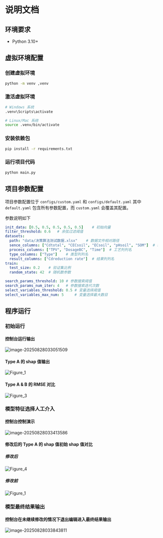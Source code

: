 # 说明文档

## 环境要求

- Python 3.10+

## 虚拟环境配置

### 创建虚拟环境
```bash
python -m venv ,venv
```

### 激活虚拟环境
```bash
# Windows 系统
.venv\Scripts\activate

# Linux/Mac 系统
source .venv/bin/activate
```

### 安装依赖包
```bash
pip install -r requirements.txt
```

### 运行项目代码

```bash
python main.py
```

## 项目参数配置

项目参数配置位于 `configs/custom.yaml` 和 `configs/default.yaml` 其中 `default.yaml` 包含所有参数配置，而 `custom.yaml` 会覆盖其配置。

参数说明如下

```yaml
init_data: [0.5, 0.5, 0.5, 0.5, 0.5]	# 初始向量
filter_threshold: 0.6	# 余弦过滤阈值
datasets:
  path: "data/决策算法测试数据.xlsx"	# 数据文件相对路径
  sence_columns: ["Cdtotal", "CECsoil", "ECsoil", "pHsoil", "SOM"]	# 场景列列名
  process_columns: ["TPV", "DosageBC", "Time"]	# 工艺列列名
  type_columns: ["Type"]	# 类型列列名
  result_columns: ["Cdreduction rate"]	# 结果列列名
train:
  test_size: 0.2	# 验证集比例
  random_state: 42	# 随机数参数

search_params_threshold: 10	# 参数搜索阈值
search_params_num_iter: 4	# 参数搜索迭代次数
select_variables_threshold: 0.5	# 变量选择阈值
select_variables_max_num: 5		# 变量选择最大数目

```

## 程序运行

### 初始运行

#### 控制台运行输出

![image-20250828033051509](./assets/image-20250828033051509.png)

#### Type A 的 shap 值输出

![Figure_1](./assets/Figure_1.png)

#### Type A & B 的 RMSE 对比

![Figure_3](./assets/Figure_3.png)

### 模型特征选择人工介入

#### 控制台控制演示

![image-20250828033413586](./assets/image-20250828033413586.png)

#### 修改后的 Type A 的 shap 值初始 shap 值对比

##### 修改后

![Figure_4](./assets/Figure_4.png)

##### 修改前

![Figure_1](./assets/Figure_1-1756323395630-4.png)

### 模型最终结果输出

#### 控制台在未继续修改的情况下退出编辑进入最终结果输出

![image-20250828033843811](./assets/image-20250828033843811.png)